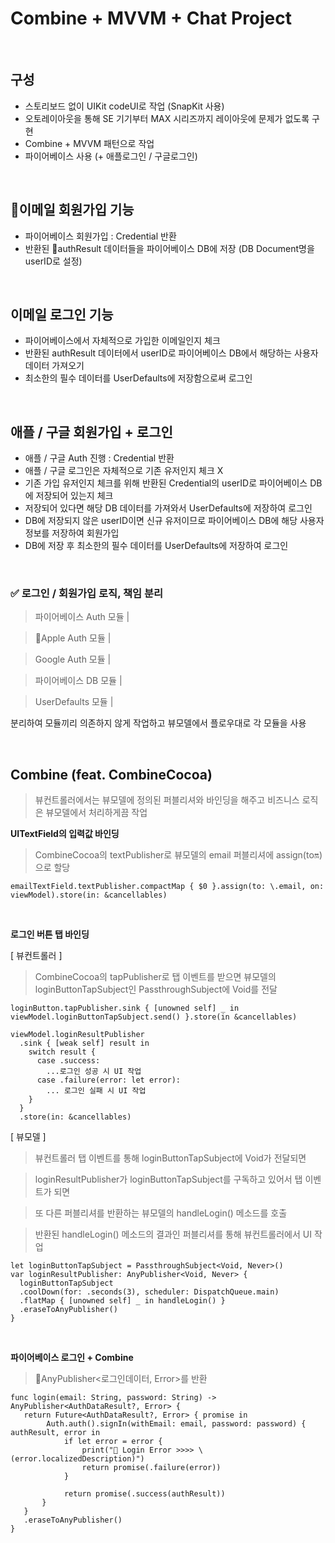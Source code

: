 # Combine + MVVM + Chat Project

<br/>

## 구성

- 스토리보드 없이 UIKit codeUI로 작업 (SnapKit 사용)
- 오토레이아웃을 통해 SE 기기부터 MAX 시리즈까지 레이아웃에 문제가 없도록 구현
- Combine + MVVM 패턴으로 작업
- 파이어베이스 사용 (+ 애플로그인 / 구글로그인)

<br/>

## 이메일 회원가입 기능

- 파이어베이스 회원가입 : Credential 반환 
- 반환된 authResult 데이터들을 파이어베이스 DB에 저장 (DB Document명을 userID로 설정)

<br/>

## 이메일 로그인 기능

- 파이어베이스에서 자체적으로 가입한 이메일인지 체크
- 반환된 authResult 데이터에서 userID로 파이어베이스 DB에서 해당하는 사용자 데이터 가져오기
- 최소한의 필수 데이터를 UserDefaults에 저장함으로써 로그인 

<br/>


## 애플 / 구글 회원가입 + 로그인
- 애플 / 구글 Auth 진행 : Credential 반환
- 애플 / 구글 로그인은 자체적으로 기존 유저인지 체크 X
- 기존 가입 유저인지 체크를 위해 반환된 Credential의 userID로 파이어베이스 DB에 저장되어 있는지 체크
- 저장되어 있다면 해당 DB 데이터를 가져와서 UserDefaults에 저장하여 로그인
- DB에 저장되지 않은 userID이면 신규 유저이므로 파이어베이스 DB에 해당 사용자 정보를 저장하여 회원가입
- DB에 저장 후 최소한의 필수 데이터를 UserDefaults에 저장하여 로그인

<br/>

### ✅ 로그인 / 회원가입 로직, 책임 분리
> 파이어베이스 Auth 모듈 | 

> Apple Auth 모듈 | 

> Google Auth 모듈 | 

> 파이어베이스 DB 모듈 | 

> UserDefaults 모듈 | 

분리하여 모듈끼리 의존하지 않게 작업하고 뷰모델에서 플로우대로 각 모듈을 사용

<br/>

## Combine  (feat. CombineCocoa)

> 뷰컨트롤러에서는 뷰모델에 정의된 퍼블리셔와 바인딩을 해주고 비즈니스 로직은 뷰모델에서 처리하게끔 작업

**UITextField의 입력값 바인딩**
> CombineCocoa의 textPublisher로 뷰모델의 email 퍼블리셔에 assign(to:on:)으로 할당
```
emailTextField.textPublisher.compactMap { $0 }.assign(to: \.email, on: viewModel).store(in: &cancellables)
```

<br/>

**로그인 버튼 탭 바인딩**

[ 뷰컨트롤러 ]
> CombineCocoa의 tapPublisher로 탭 이벤트를 받으면 뷰모델의 loginButtonTapSubject인 PassthroughSubject에 Void를 전달

```
loginButton.tapPublisher.sink { [unowned self] _ in viewModel.loginButtonTapSubject.send() }.store(in &cancellables)

viewModel.loginResultPublisher
  .sink { [weak self] result in 
    switch result {
      case .success:
        ...로그인 성공 시 UI 작업
      case .failure(error: let error):
        ... 로그인 실패 시 UI 작업
    }
  }
  .store(in: &cancellables)
```

[ 뷰모델 ]
> 뷰컨트롤러 탭 이벤트를 통해 loginButtonTapSubject에 Void가 전달되면

> loginResultPublisher가 loginButtonTapSubject를 구독하고 있어서 탭 이벤트가 되면

> 또 다른 퍼블리셔를 반환하는 뷰모델의 handleLogin() 메소드를 호출

> 반환된 handleLogin() 메소드의 결과인 퍼블리셔를 통해 뷰컨트롤러에서 UI 작업 
```
let loginButtonTapSubject = PassthroughSubject<Void, Never>()
var loginResultPublisher: AnyPublisher<Void, Never> {
  loginButtonTapSubject
  .coolDown(for: .seconds(3), scheduler: DispatchQueue.main)
  .flatMap { [unowned self] _ in handleLogin() }
  .eraseToAnyPublisher()
}
```

<br/>

**파이어베이스 로그인 + Combine**

> AnyPublisher<로그인데이터, Error>를 반환

```
func login(email: String, password: String) -> AnyPublisher<AuthDataResult?, Error> {
   return Future<AuthDataResult?, Error> { promise in
        Auth.auth().signIn(withEmail: email, password: password) { authResult, error in
            if let error = error {
                print("🔴 Login Error >>>> \(error.localizedDescription)")
                return promise(.failure(error))
            }
                
            return promise(.success(authResult))
       }
   }
   .eraseToAnyPublisher()
}
```


